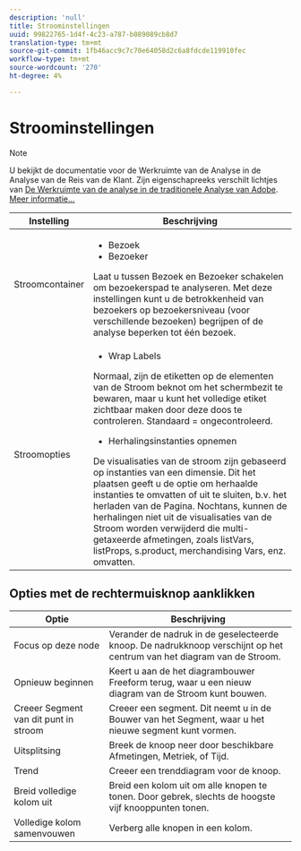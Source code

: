```yaml
---
description: 'null'
title: Stroominstellingen
uuid: 99822765-1d4f-4c23-a787-b089089cb8d7
translation-type: tm+mt
source-git-commit: 1fb46acc9c7c70e64058d2c6a8fdcde119910fec
workflow-type: tm+mt
source-wordcount: '270'
ht-degree: 4%

---
```



# Stroominstellingen

>[!NOTE]
>
>U bekijkt de documentatie voor de Werkruimte van de Analyse in de Analyse van de Reis van de Klant. Zijn eigenschapreeks verschilt lichtjes van [De Werkruimte van de analyse in de traditionele Analyse van Adobe](https://docs.adobe.com/content/help/en/analytics/analyze/analysis-workspace/home.html). [Meer informatie...](/help/getting-started/cja-aa.md)

| Instelling | Beschrijving |
|--- |--- |
| Stroomcontainer | <ul><li>Bezoek</li><li>Bezoeker</li></ul> Laat u tussen Bezoek en Bezoeker schakelen om bezoekerspad te analyseren. Met deze instellingen kunt u de betrokkenheid van bezoekers op bezoekersniveau (voor verschillende bezoeken) begrijpen of de analyse beperken tot één bezoek. |
| Stroomopties | <ul><li>Wrap Labels</li></ul> Normaal, zijn de etiketten op de elementen van de Stroom beknot om het schermbezit te bewaren, maar u kunt het volledige etiket zichtbaar maken door deze doos te controleren.  Standaard = ongecontroleerd.<ul><li>Herhalingsinstanties opnemen</li></ul> De visualisaties van de stroom zijn gebaseerd op instanties van een dimensie. Dit het plaatsen geeft u de optie om herhaalde instanties te omvatten of uit te sluiten, b.v. het herladen van de Pagina. Nochtans, kunnen de herhalingen niet uit de visualisaties van de Stroom worden verwijderd die multi-getaxeerde afmetingen, zoals listVars, listProps, s.product, merchandising Vars, enz. omvatten. |

## Opties met de rechtermuisknop aanklikken

| Optie | Beschrijving |
|--- |--- |
| Focus op deze node | Verander de nadruk in de geselecteerde knoop. De nadrukknoop verschijnt op het centrum van het diagram van de Stroom. |
| Opnieuw beginnen | Keert u aan de het diagrambouwer Freeform terug, waar u een nieuw diagram van de Stroom kunt bouwen. |
| Creeer Segment van dit punt in stroom | Creeer een segment. Dit neemt u in de Bouwer van het Segment, waar u het nieuwe segment kunt vormen. |
| Uitsplitsing | Breek de knoop neer door beschikbare Afmetingen, Metriek, of Tijd. |
| Trend | Creeer een trenddiagram voor de knoop. |
| Breid volledige kolom uit | Breid een kolom uit om alle knopen te tonen. Door gebrek, slechts de hoogste vijf knooppunten tonen. |
| Volledige kolom samenvouwen | Verberg alle knopen in een kolom. |
